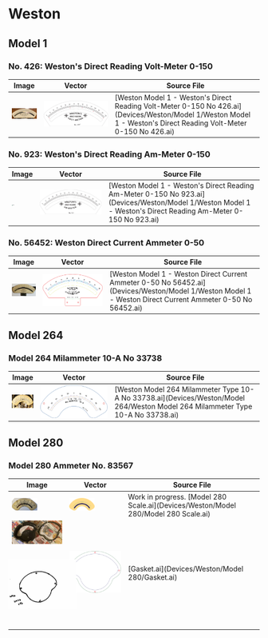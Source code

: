 # Weston

<h2 id="model_1">Model 1</h2>

<h3 id="voltmeter_no_426">No. 426: Weston's Direct Reading Volt-Meter 0-150</h3>

| Image                                                        | Vector                                                       | Source File                                                  |
| ------------------------------------------------------------ | ------------------------------------------------------------ | ------------------------------------------------------------ |
| <img src="Devices/Weston/Model 1/Weston Model 1 - Weston's Direct Reading Volt-Meter 0-150 No 426.jpg" alt="Scale" style="zoom:10%;" /> | <img src="Devices/Weston/Model 1/Weston Model 1 - Weston's Direct Reading Volt-Meter 0-150 No 426.pdf" alt="Scale" style="zoom:70%;" /> | [Weston Model 1 - Weston's Direct Reading Volt-Meter 0-150 No 426.ai](Devices/Weston/Model 1/Weston Model 1 - Weston's Direct Reading Volt-Meter 0-150 No 426.ai) |



<h3 id="ammeter_no_923">No. 923: Weston's Direct Reading Am-Meter 0-150</h3>

| Image                                                        | Vector                                                       | Source File                                                  |
| ------------------------------------------------------------ | ------------------------------------------------------------ | ------------------------------------------------------------ |
| <img src="Devices/Weston/Model 1/Weston Model 1 - Weston's Direct Reading Am-Meter 0-150 No 923.png" alt="Scale" style="zoom:10%;" /> | <img src="Devices/Weston/Model 1/Weston Model 1 - Weston's Direct Reading Am-Meter 0-150 No 923.pdf" alt="Scale" style="zoom:60%;" /> | [Weston Model 1 - Weston's Direct Reading Am-Meter 0-150 No 923.ai](Devices/Weston/Model 1/Weston Model 1 - Weston's Direct Reading Am-Meter 0-150 No 923.ai) |



<h3 id="ammeter_no_56452">No. 56452: Weston Direct Current Ammeter 0-50</h3>

| Image                                                        | Vector                                                       | Source File                                                  |
| ------------------------------------------------------------ | ------------------------------------------------------------ | ------------------------------------------------------------ |
| <img src="Devices/Weston/Model 1/Weston Model 1 - Weston Direct Current Ammeter 0-50 No 56452.jpg" alt="Scale" style="zoom:8%;" /> | <img src="Devices/Weston/Model 1/Weston Model 1 - Weston Direct Current Ammeter 0-50 No 56452.pdf" alt="Scale" style="zoom:70%;" /> | [Weston Model 1 - Weston Direct Current Ammeter 0-50 No 56452.ai](Devices/Weston/Model 1/Weston Model 1 - Weston Direct Current Ammeter 0-50 No 56452.ai) |


<h2 id="model_264">Model 264</h2>

<h3 id="model_264_no_33738">Model 264 Milammeter 10-A No 33738</h3>

| Image                                                        | Vector                                                       | Source File                                                  |
| ------------------------------------------------------------ | ------------------------------------------------------------ | ------------------------------------------------------------ |
| <img src="Devices/Weston/Model 264/Weston Model 264 Milammeter Type 10-A No 33738.jpg" alt="Scale" style="zoom:5%;" /> | <img src="Devices/Weston/Model 264/Weston Model 264 Milammeter Type 10-A No 33738.pdf" alt="Scale" style="zoom:80%;" /> | [Weston Model 264 Milammeter Type 10-A No 33738.ai](Devices/Weston/Model 264/Weston Model 264 Milammeter Type 10-A No 33738.ai) |

<h2 id="model_280">Model 280</h2>

<h3 id="model_280_no_83567">Model 280 Ammeter No. 83567</h3>

| Image                                                        | Vector                                                       | Source File                                                  |
| ------------------------------------------------------------ | ------------------------------------------------------------ | ------------------------------------------------------------ |
| <img src="Devices/Weston/Model%20280/Scale.jpg" alt="Scale" style="zoom:5%;" /> | <img src="Devices/Weston/Model%20280/Scale.pdf" alt="Scale" style="zoom:5%;" /> | Work in progress.  [Model 280 Scale.ai](Devices/Weston/Model 280/Model 280 Scale.ai) |
| <img src="Devices/Weston/Model%20280/IMG_2909.jpg" alt="IMG_2909" style="zoom:10%;" /><img src="Devices/Weston/Model%20280/20211014.pdf" alt="IMG_2909" style="zoom:30%;transform: rotate(90deg);" /> | <img src="Devices/Weston/Model%20280/Model%20280%20Gasket.pdf" alt="Scale" style="zoom:50%;" /> | [Gasket.ai](Devices/Weston/Model 280/Gasket.ai)              |
|                                                              |                                                              |                                                              |

